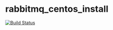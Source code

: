 

# rabbitmq_centos_install

[![Build Status](https://travis-ci.org/touch-head-optimistically/rabbitmq_centos_install.svg?branch=master)](https://travis-ci.org/touch-head-optimistically/rabbitmq_centos_install)
